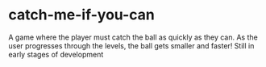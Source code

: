 # catch-me-if-you-can

A game where the player must catch the ball as quickly as they can. As the user progresses through the levels, the ball gets smaller and faster! Still in early stages of development
